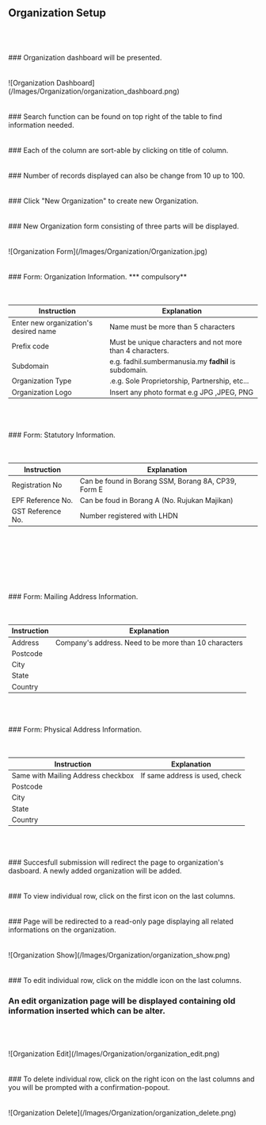 ## Organization Setup
<br/>
<br/>
<br/>
### Organization dashboard will be presented.
<br/>
<br/>
<br/>
![Organization Dashboard](/Images/Organization/organization_dashboard.png)
<br/>
<br/>
<br/>
### Search function can be found on top right of the table to find information needed.
<br/>
<br/>
<br/>
### Each of the column are sort-able by clicking on title of column.
<br/>
<br/>
<br/>
### Number of records displayed can also be change from 10 up to 100.
<br/>
<br/>
<br/>
### Click "New Organization" to create new Organization.
<br/>
<br/>
<br/>
### New Organization form consisting of three parts will be displayed.
<br/>
<br/>
<br/>
![Organization Form](/Images/Organization/Organization.jpg)
<br/>
<br/>
<br/>
### Form: Organization Information. *** compulsory**
<br/>
<br/>
<br/>

| Instruction  | Explanation |
| ------------- | ------------- |
| Enter new organization's desired name | Name must be more than 5 characters |
| Prefix code  | Must be unique characters and not more than 4 characters. |
| Subdomain  | e.g. fadhil.sumbermanusia.my __fadhil__ is subdomain.  |
| Organization Type | .e.g. Sole Proprietorship, Partnership, etc...  |
| Organization Logo  |  Insert any photo format e.g JPG ,JPEG, PNG |

<br/>
<br/>
<br/>
### Form: Statutory Information.
<br/>
<br/>
<br/>

| Instruction  | Explanation |
| ------------- | ------------- |
| Registration No | Can be found in Borang SSM, Borang 8A, CP39, Form E |
| EPF Reference No.  | Can be foud in Borang A (No. Rujukan Majikan) |
| GST Reference No. | Number registered with LHDN  |

<br/>
<br/>
<br/>
<br/>
<br/>
<br/>
<br/>
### Form: Mailing Address Information.
<br/>
<br/>
<br/>

| Instruction  | Explanation |
| ------------- | ------------- |
| Address | Company's address. Need to be more than 10 characters |
| Postcode  | |
| City | |
| State | |
| Country | ||

<br/>
<br/>
<br/>
### Form: Physical Address Information.
<br/>
<br/>
<br/>

| Instruction  | Explanation |
| ------------- | ------------- |
| Same with Mailing Address checkbox | If same address is used, check |
| Postcode  | |
| City | |
| State | |
| Country | ||

<br/>
<br/>
<br/>
### Succesfull submission will redirect the page to organization's dasboard. A newly added organization will be added.
<br/>
<br/>
<br/>
### To view individual row, click on the first icon on the last columns.
<br/>
<br/>
<br/>
### Page will be redirected to a read-only page displaying all related informations on the organization.
<br/>
<br/>
<br/>
![Organization Show](/Images/Organization/organization_show.png)
<br/>
<br/>
<br/>
### To edit individual row, click on the middle icon on the last columns.
<br/>

### An edit organization page will be displayed containing old information inserted which can be alter.
<br/>
<br/>
<br/>
![Organization Edit](/Images/Organization/organization_edit.png)
<br/>
<br/>
<br/>
### To delete individual row, click on the right icon on the last columns and you will be prompted with a confirmation-popout.
<br/>
<br/>
<br/>
![Organization Delete](/Images/Organization/organization_delete.png)

